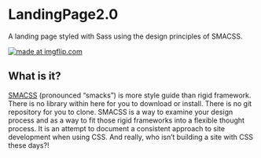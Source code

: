 # LandingPage2.0
A landing page styled with Sass using the design principles of SMACSS.

<a href="https://imgflip.com/gif/2pipg0"><img src="https://i.imgflip.com/2pipg0.gif" title="made at imgflip.com"/></a>

## What is it?
[SMACSS](https://smacss.com/) (pronounced “smacks”) is more style guide than rigid framework. There is no library within here for you to download or install. There is no git repository for you to clone. SMACSS is a way to examine your design process and as a way to fit those rigid frameworks into a flexible thought process. It is an attempt to document a consistent approach to site development when using CSS. And really, who isn’t building a site with CSS these days?!
